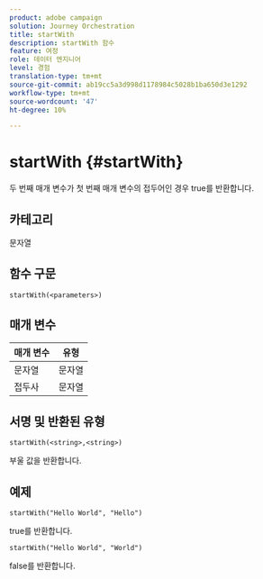 ```yaml
---
product: adobe campaign
solution: Journey Orchestration
title: startWith
description: startWith 함수
feature: 여정
role: 데이터 엔지니어
level: 경험
translation-type: tm+mt
source-git-commit: ab19cc5a3d998d1178984c5028b1ba650d3e1292
workflow-type: tm+mt
source-wordcount: '47'
ht-degree: 10%

---
```



# startWith {#startWith}

두 번째 매개 변수가 첫 번째 매개 변수의 접두어인 경우 true를 반환합니다.

## 카테고리

문자열

## 함수 구문

`startWith(<parameters>)`

## 매개 변수

| 매개 변수 | 유형 |
|-------------|--------|
| 문자열 | 문자열 |
| 접두사 | 문자열 |

## 서명 및 반환된 유형

`startWith(<string>,<string>)`

부울 값을 반환합니다.

## 예제

`startWith("Hello World", "Hello")`

true를 반환합니다.

`startWith("Hello World", "World")`

false를 반환합니다.
